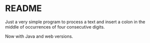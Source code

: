 # README #

Just a very simple program to process a text and insert a colon in the middle of occurrences of four consecutive digits.

Now with Java and web versions.
